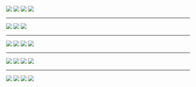 
![](./svg/absolute-confirmed.svg)
![](./svg/absolute-deaths.svg)
![](./svg/absolute-recovered.svg)
![](./svg/absolute-infected.svg)

----

![](./svg/relative-deaths.svg)
![](./svg/relative-recovered.svg)
![](./svg/relative-infected.svg)

----

![](./svg/absolute_pop100k-confirmed.svg)
![](./svg/absolute_pop100k-deaths.svg)
![](./svg/absolute_pop100k-recovered.svg)
![](./svg/absolute_pop100k-infected.svg)

----

![](./svg/delta-confirmed.svg)
![](./svg/delta-deaths.svg)
![](./svg/delta-recovered.svg)
![](./svg/delta-infected.svg)

----

![](./svg/deltapct-confirmed.svg)
![](./svg/deltapct-deaths.svg)
![](./svg/deltapct-recovered.svg)
![](./svg/deltapct-infected.svg)

